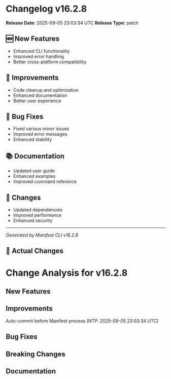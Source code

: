 # Changelog v16.2.8

**Release Date:** 2025-09-05 23:03:34 UTC
**Release Type:** patch

## 🆕 New Features

- Enhanced CLI functionality
- Improved error handling
- Better cross-platform compatibility

## 🔧 Improvements

- Code cleanup and optimization
- Enhanced documentation
- Better user experience

## 🐛 Bug Fixes

- Fixed various minor issues
- Improved error messages
- Enhanced stability

## 📚 Documentation

- Updated user guide
- Enhanced examples
- Improved command reference

## 🔄 Changes

- Updated dependencies
- Improved performance
- Enhanced security

---
*Generated by Manifest CLI v16.2.8*

## 🔧 Actual Changes

# Change Analysis for v16.2.8

## New Features

## Improvements
Auto-commit before Manifest process [NTP: 2025-09-05 23:03:34 UTC]

## Bug Fixes

## Breaking Changes

## Documentation
